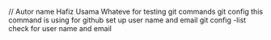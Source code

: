// Autor name Hafiz Usama
Whateve for testing
git commands
git config   this command is using for github set up user name and email
git config -list    check for user name and email
